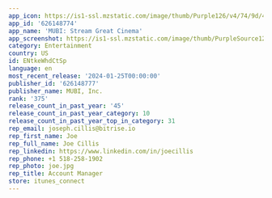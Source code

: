 ```yaml
---
app_icon: https://is1-ssl.mzstatic.com/image/thumb/Purple126/v4/74/9d/43/749d43cf-a034-7630-37a8-ecfc24fd6cf8/AppIcon-0-0-1x_U007emarketing-0-7-0-85-220.png/1024x1024bb.png
app_id: '626148774'
app_name: 'MUBI: Stream Great Cinema'
app_screenshot: https://is1-ssl.mzstatic.com/image/thumb/PurpleSource126/v4/22/7c/16/227c1620-b6ed-0f92-b79c-a61c13886ac7/8207cd44-991b-41be-8b61-e548e45b3c86_iPhone6.5-1.png/1242x2688bb.png
category: Entertainment
country: US
id: ENtkeWhdCtSp
language: en
most_recent_release: '2024-01-25T00:00:00'
publisher_id: '626148777'
publisher_name: MUBI, Inc.
rank: '375'
release_count_in_past_year: '45'
release_count_in_past_year_category: 10
release_count_in_past_year_top_in_category: 31
rep_email: joseph.cillis@bitrise.io
rep_first_name: Joe
rep_full_name: Joe Cillis
rep_linkedin: https://www.linkedin.com/in/joecillis
rep_phone: +1 518-258-1902
rep_photo: joe.jpg
rep_title: Account Manager
store: itunes_connect
---
```

